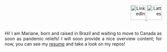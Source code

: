 <p align="right">
  <a href="https://www.linkedin.com/in/marianemm/">
    <img src="images/ico_linkedin.png" width="48px" height="48px" alt="LinkedIn">
  </a>
  <a href="http://lattes.cnpq.br/7272241501780235/">
    <img src="images/ico_lattes.png" width="48px" height="48px" alt="Lattes">
  </a>
</p>
<br>
<div align="justify">
Hi! I am Mariane, born and raised in Brazil and waiting to move to Canada as soon as pandemic reliefs! I will soon provide a nice overview content; for now, you can see my <a href="https://marimendm.github.io/resume/">resume</a> and take a look on my repos!
</div>

<!--
**MariMendM/MariMendM** is a ✨ _special_ ✨ repository because its `README.md` (this file) appears on your GitHub profile.

Here are some ideas to get you started:

- 🔭 I’m currently working on ...
- 🌱 I’m currently learning ...
- 👯 I’m looking to collaborate on ...
- 🤔 I’m looking for help with ...
- 💬 Ask me about ...
- 📫 How to reach me: ...
- 😄 Pronouns: ...
- ⚡ Fun fact: ...
-->
